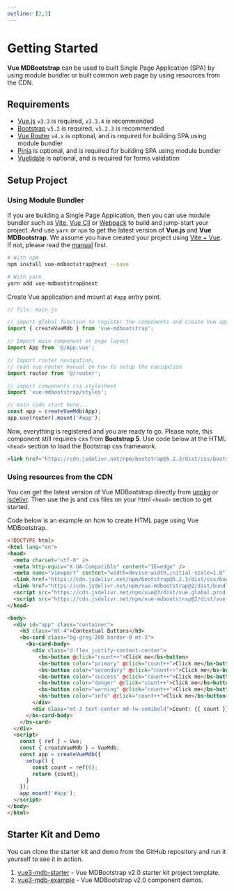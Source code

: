 ```yaml
---
outline: [2,3]
---
```


# Getting Started 

<div class="lead">

**Vue MDBootstrap** can be used to built Single Page Application (SPA) by using module 
bundler or built common web page by using resources from the CDN.

</div>


## Requirements
 
<div class="pt-2"></div>

- [Vue.js](https://vuejs.org) `v3.3` is required, `v3.3.4` is recommended
- [Bootstrap](https://getbootstrap.com) `v5.2` is required, `v5.2.3` is recommended
- [Vue Router](https://router.vuejs.org/) `v4.x` is optional, and is required for building SPA using module bundler 
- [Pinia](https://pinia.vuejs.org/) is optional, and is required for building SPA using module bundler 
- [Vuelidate](https://vuelidate-next.netlify.app/) is optional, and is required for forms validation 


## Setup Project

### Using Module Bundler

If you are building a Single Page Application, then you can use module bundler such as 
[Vite](https://vitejs.dev/), [Vue Cli](https://cli.vuejs.org/) or [Webpack](https://webpack.js.org/) 
to build and jump-start your project. And use `yarn` or `npm` to get the latest version of **Vue.js** 
and **Vue MDBootstrap**. We assume you have created your project using 
[Vite + Vue](https://vuejs.org/guide/quick-start.html#creating-a-vue-application). 
If not, please read the 
[manual](https://vuejs.org/guide/quick-start.html#creating-a-vue-application) first.


```bash
# With npm
npm install vue-mdbootstrap@next --save

# With yarn
yarn add vue-mdbootstrap@next
```

Create Vue application and mount at `#app` entry point.

```js
// file: main.js

// import global function to register the components and create Vue application
import { createVueMdb } from 'vue-mdbootstrap';

// Import main component or page layout
import App from '@/App.vue';

// Import router navigation, 
// read vue-router manual on how to setup the navigation
import router from '@/router'; 

// import components css stylesheet 
import 'vue-mdbootstrap/styles';

// main code start here...
const app = createVueMdb(App);
app.use(router).mount('#app');
```

Now, everything is registered and you are ready to go. Please note, 
this component still requires css from **Bootstrap 5**. 
Use code below at the HTML `<head>` section to load the Bootstrap css framework.

```html
<link href="https://cdn.jsdelivr.net/npm/bootstrap@5.2.3/dist/css/bootstrap.min.css" rel="stylesheet" crossorigin="anonymous"/>
```


### Using resources from the CDN

You can get the latest version of Vue MDBootstrap directly from 
[unpkg](https://unpkg.com/) or [jsdelivr](https://www.jsdelivr.com/package/npm/vue-mdbootstrap).
Then use the js and css files on your html `<head>` section to get started. 

Code below is an example on how to create HTML page using Vue MDBootstrap.

```html
<!DOCTYPE html>
<html lang="en">
<head>
  <meta charset="utf-8" />
  <meta http-equiv="X-UA-Compatible" content="IE=edge" />
  <meta name="viewport" content="width=device-width,initial-scale=1.0" />
  <link href="https://cdn.jsdelivr.net/npm/bootstrap@5.2.3/dist/css/bootstrap.min.css" rel="stylesheet" crossorigin="anonymous"/>
  <link href="https://cdn.jsdelivr.net/npm/vue-mdbootstrap@2/dist/bundle.min.css" rel="stylesheet" crossorigin="anonymous">
  <script src="https://cdn.jsdelivr.net/npm/vue@3/dist/vue.global.prod.js" crossorigin="anonymous"></script>
  <script src="https://cdn.jsdelivr.net/npm/vue-mdbootstrap@2/dist/vue-mdb.umd.min.js" crossorigin="anonymous"></script>
</head>

<body>
  <div id="app" class="container">
    <h3 class="mt-4">Contextual Buttons</h3>
    <bs-card class="bg-grey-200 border-0 mt-3">
      <bs-card-body>
        <div class="d-flex justify-content-center">
          <bs-button @click="count++">Click me</bs-button>
          <bs-button color="primary" @click="count++">Click me</bs-button>
          <bs-button color="secondary" @click="count++">Click me</bs-button>
          <bs-button color="success" @click="count++">Click me</bs-button>
          <bs-button color="danger" @click="count++">Click me</bs-button>
          <bs-button color="warning" @click="count++">Click me</bs-button>
          <bs-button color="info" @click="count++">Click me</bs-button>
        </div>
        <div class="mt-3 text-center md-fw-semibold">Count: {{ count }}</div>
      </bs-card-body>
    </bs-card>
  </div>
  <script>
    const { ref } = Vue;
    const { createVueMdb } = VueMdb;
    const app = createVueMdb({
      setup() {
        const count = ref(0);
        return {count};
      }
    });
    app.mount('#app');
  </script>
</body>
</html>  
```

## Starter Kit and Demo

You can clone the starter kit and demo from the GitHub repository and run it yourself to see it in action.

1. [vue3-mdb-starter](https://github.com/ahmadfajar/vue3-mdb-starter) - Vue MDBootstrap v2.0 
   starter kit project template.
2. [vue3-mdb-example](https://github.com/ahmadfajar/vue3-mdb-example) - Vue MDBootstrap v2.0 
   component demos.
